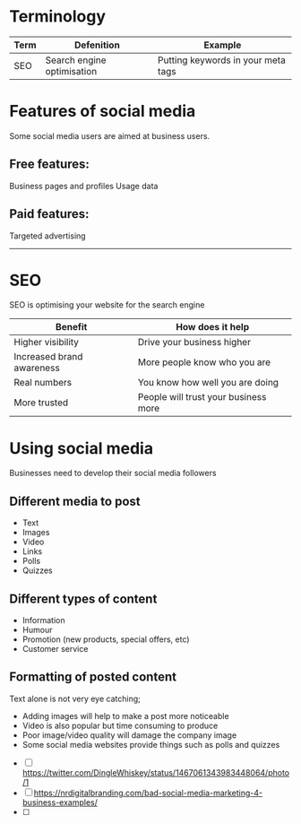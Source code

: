 # Terminology
| Term | Defenition | Example |
| -- | -- | -- |
| SEO | Search engine optimisation | Putting keywords in your meta tags




# Features of social media
Some social media users are aimed at business users.
## Free features:
Business pages and profiles
Usage data
## Paid features:
Targeted advertising

---
# SEO
SEO is optimising your website for the search engine

| Benefit | How does it help |
| -- | -- |
| Higher visibility | Drive your business higher
| Increased brand awareness | More people know who you are |
| Real numbers | You know how well you are doing |
| More trusted | People will trust your business more |

# Using social media
Businesses need to develop their social media followers
## Different media to post
- Text
- Images
- Video
- Links
- Polls
- Quizzes
## Different types of content
 - Information
 - Humour
 - Promotion (new products, special offers, etc)
 - Customer service

## Formatting of posted content
Text alone is not very eye catching;
- Adding images will help to make a post more noticeable
- Video is also popular but time consuming to produce
- Poor image/video quality will damage the company image
- Some social media websites provide things such as polls and quizzes

- [ ] https://twitter.com/DingleWhiskey/status/1467061343983448064/photo/1
- [ ] https://nrdigitalbranding.com/bad-social-media-marketing-4-business-examples/
- [ ] 
